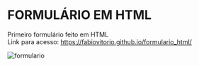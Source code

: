 # FORMULÁRIO EM HTML

Primeiro formulário feito em HTML
<br>
Link para acesso: https://fabiovitorio.github.io/formulario_html/

![formulario](https://user-images.githubusercontent.com/109548564/180499638-b32af6ae-8c82-4ac5-b8a1-5727e024f630.JPG)
